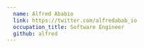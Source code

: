 ```yaml
---
  name: Alfred Ababio
  link: https://twitter.com/alfredabab_io
  occupation_title: Software Engineer
  github: alfred
---
```

